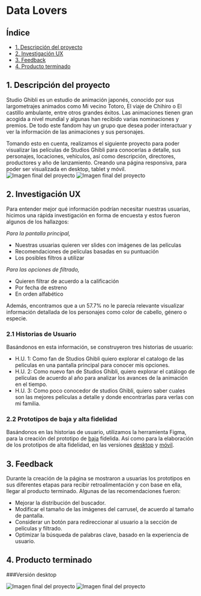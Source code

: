 # Data Lovers

## Índice

* [1.  Descripción del proyecto](#1-descripción-del-proyecto)
* [2.  Investigación UX](#2-investigación-ux)
* [3. Feedback](#3-feedback)
* [4. Producto terminado](#4-producto-terminado)


## 1. Descripción del proyecto
Studio Ghibli es un estudio de animación japonés, conocido por sus largometrajes animados como Mi vecino Totoro, El viaje de Chihiro o El castillo ambulante, entre otros grandes éxitos.
Las animaciones tienen gran acogida a nivel mundial y algunas han recibido varias nominaciones y premios. De todo este fandom hay un grupo que desea poder interactuar y ver la información de las animaciones y sus personajes.  

Tomando esto en cuenta, realizamos el siguiente proyecto para poder visualizar las películas de Studios Ghibli para conocerlas a detalle, sus personajes, locaciones, vehículos, así como descripción, directores, productores y año de lanzamiento. Creando una página responsiva, para poder ser visualizada en desktop, tablet y móvil.
![Imagen final del proyecto](https://github.com/ziomarajimenez/CDMX012-data-lovers/blob/main/inicio.png?raw=true)
![Imagen final del proyecto](https://github.com/ziomarajimenez/CDMX012-data-lovers/blob/main/iniciopeliculas.png?raw=true)


## 2. Investigación UX
Para entender mejor qué información podrían necesitar nuestras usuarias, hicimos una rápida investigación en forma de encuesta y estos fueron algunos de los hallazgos:

*Para la pantalla principal,*
* Nuestras usuarias quieren ver slides con imágenes de las películas
* Recomendaciones de películas basadas en su puntuación
* Los posibles filtros a utilizar 

*Para las opciones de filtrado,*
* Quieren filtrar de acuerdo a la calificación 
* Por fecha de estreno
* En orden alfabético

Además, encontramos que a un 57.7% no le parecía relevante visualizar información detallada de los personajes como color de cabello, género o especie. 

### 2.1 Historias de Usuario
Basándonos en esta información, se construyeron tres historias de usuario:

* H.U. 1: Como fan de Studios Ghibli quiero explorar el catalogo de las películas en una pantalla principal para conocer mis opciones.
* H.U. 2: Como nuevo fan de Studios Ghibli, quiero explorar el catálogo de películas de acuerdo al año para analizar los avances de la animación en el tiempo.
* H.U. 3: Como poco conocedor de studios Ghibli, quiero saber cuales son las mejores películas a detalle y donde encontrarlas para verlas con mi familia.

### 2.2 Prototipos de baja y alta fidelidad
Basándonos en las historias de usuario, utilizamos la herramienta Figma, para la creación del prototipo de [baja](https://www.figma.com/proto/YrkFwb2XMmOYwdU529ZwwR/DATA-LOVERS-GHIBLI?page-id=0%3A1&node-id=2%3A13&viewport=241%2C48%2C0.13&scaling=scale-down&starting-point-node-id=7%3A244&show-proto-sidebar=1) fidelida.
Así como para la elaboración de los prototipos de alta fidelidad, en las versiones [desktop](https://www.figma.com/proto/YrkFwb2XMmOYwdU529ZwwR/DATA-LOVERS-GHIBLI?page-id=0%3A1&node-id=50%3A150&viewport=241%2C48%2C0.13&scaling=scale-down-width&starting-point-node-id=50%3A150) y [móvil](https://www.figma.com/proto/YrkFwb2XMmOYwdU529ZwwR/DATA-LOVERS-GHIBLI?page-id=0%3A1&node-id=50%3A358&viewport=241%2C48%2C1&scaling=min-zoom&starting-point-node-id=7%3A244&show-proto-sidebar=1).


## 3. Feedback
Durante la creación de la página se mostraron  a usuarias los prototipos en sus diferentes etapas para recibir retroalimentación y con base en ella, llegar al producto terminado. Algunas de las recomendaciones fueron:  

* Mejorar la distribución del buscador.
* Modificar el tamaño de las imágenes del carrusel, de acuerdo al tamaño de pantalla.
* Considerar un botón para redireccionar al usuario a la sección de películas y filtrado.
* Optimizar la búsqueda de palabras clave, basado en la experiencia de usuario. 


## 4. Producto terminado
###Versión desktop

![Imagen final del proyecto](https://github.com/ziomarajimenez/CDMX012-data-lovers/blob/main/desktop1.png?raw=true)
![Imagen final del proyecto](https://github.com/ziomarajimenez/CDMX012-data-lovers/blob/main/desktop2.png?raw=true)
